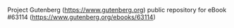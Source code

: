 Project Gutenberg (https://www.gutenberg.org) public repository for eBook #63114 (https://www.gutenberg.org/ebooks/63114)
